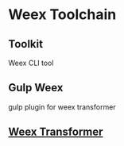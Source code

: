 # Weex Toolchain

## Toolkit
Weex CLI tool

## Gulp Weex
gulp plugin for weex transformer

## [Weex Transformer](weex-transformer/README.md)
